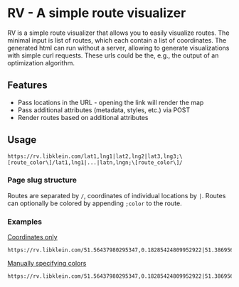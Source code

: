 # RV - A simple route visualizer

RV is a simple route visualizer that allows you to easily visualize routes.
The minimal input is list of routes, which each contain a list of coordinates.
The generated html can run without a server, allowing to generate visualizations with simple curl requests.
These urls could be the, e.g., the output of an optimization algorithm.

## Features

* Pass locations in the URL - opening the link will render the map
* Pass additional attributes (metadata, styles, etc.) via POST
* Render routes based on additional attributes

## Usage

```
https://rv.libklein.com/lat1,lng1|lat2,lng2|lat3,lng3;\[route_color\]/lat1,lng1|...|latn,lngn;\[route_color\]/
```

### Page slug structure

Routes are separated by `/`, coordinates of individual locations by `|`.
Routes can optionally be colored by appending `;color` to the route.

### Examples

[Coordinates only](https://rv.libklein.com/51.56437980295347,0.18285424809952922|51.386956944698404,-0.21727448451863496|51.46143277177264,-0.043904259231080434|51.301381084434425,-0.10829271186155515|51.55368919351999,-0.09144332049822368|51.39372798958227,-0.00382127945798838|51.52780632881767,0.032502730249054035/51.50106090721147,-0.42169923064959536|51.48731733887137,-0.16285348277148348|51.34215958072225,0.07023648854147291|51.30599909056424,0.23794624509184714|51.601743144130744,0.053914537731173495|51.52753042401098,-0.16332266374955579/51.35364396999819,-0.36283713804957646|51.303339165842516,0.11026739226195037|51.491599933611624,0.06750798923607426|51.36942857733666,-0.33527893220819405)
```
https://rv.libklein.com/51.56437980295347,0.18285424809952922|51.386956944698404,-0.21727448451863496|51.46143277177264,-0.043904259231080434|51.301381084434425,-0.10829271186155515|51.55368919351999,-0.09144332049822368|51.39372798958227,-0.00382127945798838|51.52780632881767,0.032502730249054035/51.50106090721147,-0.42169923064959536|51.48731733887137,-0.16285348277148348|51.34215958072225,0.07023648854147291|51.30599909056424,0.23794624509184714|51.601743144130744,0.053914537731173495|51.52753042401098,-0.16332266374955579/51.35364396999819,-0.36283713804957646|51.303339165842516,0.11026739226195037|51.491599933611624,0.06750798923607426|51.36942857733666,-0.33527893220819405

```

[Manually specifying colors](https://rv.libklein.com/51.56437980295347,0.18285424809952922|51.386956944698404,-0.21727448451863496|51.46143277177264,-0.043904259231080434|51.301381084434425,-0.10829271186155515|51.55368919351999,-0.09144332049822368|51.39372798958227,-0.00382127945798838|51.52780632881767,0.032502730249054035;red/51.50106090721147,-0.42169923064959536|51.48731733887137,-0.16285348277148348|51.34215958072225,0.07023648854147291|51.30599909056424,0.23794624509184714|51.601743144130744,0.053914537731173495|51.52753042401098,-0.16332266374955579;%2300ff00/51.35364396999819,-0.36283713804957646|51.303339165842516,0.11026739226195037|51.491599933611624,0.06750798923607426|51.36942857733666,-0.33527893220819405;yellow)
```
https://rv.libklein.com/51.56437980295347,0.18285424809952922|51.386956944698404,-0.21727448451863496|51.46143277177264,-0.043904259231080434|51.301381084434425,-0.10829271186155515|51.55368919351999,-0.09144332049822368|51.39372798958227,-0.00382127945798838|51.52780632881767,0.032502730249054035;red/51.50106090721147,-0.42169923064959536|51.48731733887137,-0.16285348277148348|51.34215958072225,0.07023648854147291|51.30599909056424,0.23794624509184714|51.601743144130744,0.053914537731173495|51.52753042401098,-0.16332266374955579;%2300ff00/51.35364396999819,-0.36283713804957646|51.303339165842516,0.11026739226195037|51.491599933611624,0.06750798923607426|51.36942857733666,-0.33527893220819405;yellow
```

